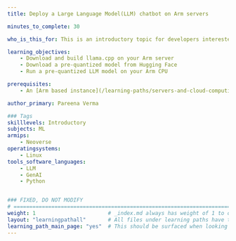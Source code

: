 ```yaml
---
title: Deploy a Large Language Model(LLM) chatbot on Arm servers

minutes_to_complete: 30

who_is_this_for: This is an introductory topic for developers interested in running LLMs on Arm based servers 

learning_objectives:
    - Download and build llama.cpp on your Arm server
    - Download a pre-quantized model from Hugging Face
    - Run a pre-quantized LLM model on your Arm CPU    

prerequisites:
    - An [Arm based instance](/learning-paths/servers-and-cloud-computing/csp/) from a cloud service provider or an on-premise Arm server. 

author_primary: Pareena Verma

### Tags
skilllevels: Introductory
subjects: ML
armips:
    - Neoverse
operatingsystems:
    - Linux
tools_software_languages:
    - LLM
    - GenAI
    - Python


### FIXED, DO NOT MODIFY
# ================================================================================
weight: 1                       # _index.md always has weight of 1 to order correctly
layout: "learningpathall"       # All files under learning paths have this same wrapper
learning_path_main_page: "yes"  # This should be surfaced when looking for related content. Only set for _index.md of learning path content.
---
```

